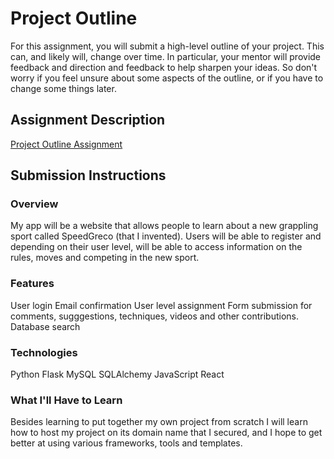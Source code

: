 # Project Outline
For this assignment, you will submit a high-level outline of your project. This can, and likely will, change over time. In particular, your mentor will provide feedback and direction and feedback to help sharpen your ideas. So don't worry if you feel unsure about some aspects of the outline, or if you have to change some things later.

## Assignment Description
[Project Outline Assignment](https://education.launchcode.org/liftoff/assignments/project-outline/)

## Submission Instructions

### Overview
My app will be a website that allows people to learn about a new grappling sport called SpeedGreco (that I invented). Users will be able to register and depending on their user level, will be able to access information on the rules, moves and competing in the new sport. 
### Features
User login
Email confirmation
User level assignment
Form submission for comments, sugggestions, techniques, videos and other contributions.
Database search

### Technologies
Python
Flask
MySQL
SQLAlchemy
JavaScript
React

### What I'll Have to Learn
Besides learning to put together my own project from scratch I will learn how to host my project on its domain name that I secured, and I hope to get better at using various frameworks, tools and templates.
